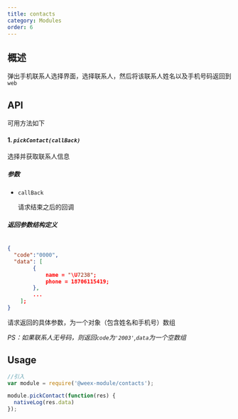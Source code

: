 ```yaml
---
title: contacts
category: Modules
order: 6
---
```



概述
---

弹出手机联系人选择界面，选择联系人，然后将该联系人姓名以及手机号码返回到`web`


API
---
可用方法如下

#### 1. ***`pickContact(callBack)`***

选择并获取联系人信息

##### 参数
  
* `callBack`

  请求结束之后的回调 

##### 返回参数结构定义

```json

{
  "code":"0000",
  "data": [
        {
            name = "\U7238";
            phone = 18706115419;
        },
        ...
    ];  
}

```
  请求返回的具体参数，为一个对象（包含姓名和手机号）数组


*PS：如果联系人无号码，则返回`code`为`'2003'`,`data`为一个空数组*


Usage
---

```javascript
//引入
var module = require('@weex-module/contacts');

module.pickContact(function(res) {
  nativeLog(res.data)
});

```
